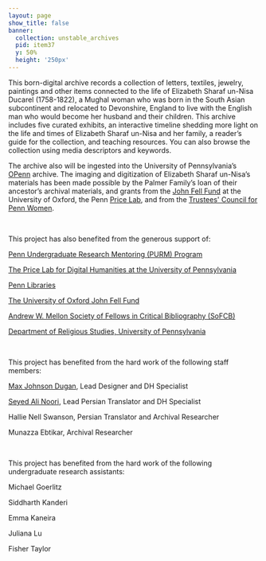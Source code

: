 ```yaml
---
layout: page
show_title: false
banner:
  collection: unstable_archives
  pid: item37
  y: 50%
  height: '250px'
---
```

<p>This born-digital archive records a collection of letters, textiles, jewelry, paintings and other items connected to the life of Elizabeth Sharaf un-Nisa Ducarel (1758-1822), a Mughal woman who was born in the South Asian subcontinent and relocated to Devonshire, England to live with the English man who would become her husband and their children. This archive includes five curated exhibits, an interactive timeline shedding more light on the life and times of Elizabeth Sharaf un-Nisa and her family, a reader’s guide for the collection, and teaching resources. You can also browse the collection using media descriptors and keywords.</p>
<p>The archive also will be ingested into the University of Pennsylvania’s <a href="https://openn.library.upenn.edu/CuratedCollections.html">OPenn</a> archive. The imaging and digitization of Elizabeth Sharaf un-Nisa’s materials has been made possible by the Palmer Family’s loan of their ancestor’s archival materials, and grants from the <a href="https://researchsupport.admin.ox.ac.uk/funding/internal/jff">John Fell Fund</a> at the University of Oxford, the Penn <a href="https://pricelab.sas.upenn.edu/">Price Lab</a>, and from the <a href="https://www.alumni.upenn.edu/s/1587/gid2/16/interior_1col.aspx?sid=1587&gid=2&pgid=420&sitebuilder=1&contentbuilder=1">Trustees' Council for Penn Women</a>.</p>
<br>

<p>This project has also benefited from the generous support of:</p>
<p><a href="https://curf.upenn.edu/content/penn-undergraduate-research-mentoring-program-purm">Penn Undergraduate Research Mentoring (PURM) Program</a></p>
<p><a href="https://pricelab.sas.upenn.edu/">The Price Lab for Digital Humanities at the University of Pennsylvania</a></p>
<p><a href="https://www.library.upenn.edu/">Penn Libraries</a></p>
<p><a href="https://researchsupport.admin.ox.ac.uk/funding/internal/jff">The University of Oxford John Fell Fund</a></p>
<p><a href="https://rarebookschool.org/sofcb/">Andrew W. Mellon Society of Fellows in Critical Bibliography (SoFCB)</a></p>
<p><a href="https://rels.sas.upenn.edu/">Department of Religious Studies, University of Pennsylvania</a></p>
<br>

<p>This project has benefited from the hard work of the following staff members:</p>
<p><a href="http://maxjohnsondugan.com/">Max Johnson Dugan</a>, Lead Designer and DH Specialist</p>
<p><a href="https://rels.sas.upenn.edu/index.php/people/ali-noori">Seyed Ali Noori</a>, Lead Persian Translator and DH Specialist</p>
<p>Hallie Nell Swanson, Persian Translator and Archival Researcher</p>
<p>Munazza Ebtikar, Archival Researcher</p>
<br>

<p>This project has benefited from the hard work of the following undergraduate research assistants:
<p>Michael Goerlitz </p>
<p>Siddharth Kanderi</p>
<p>Emma Kaneira</p>
<p>Juliana Lu</p>
<p>Fisher Taylor</p>

